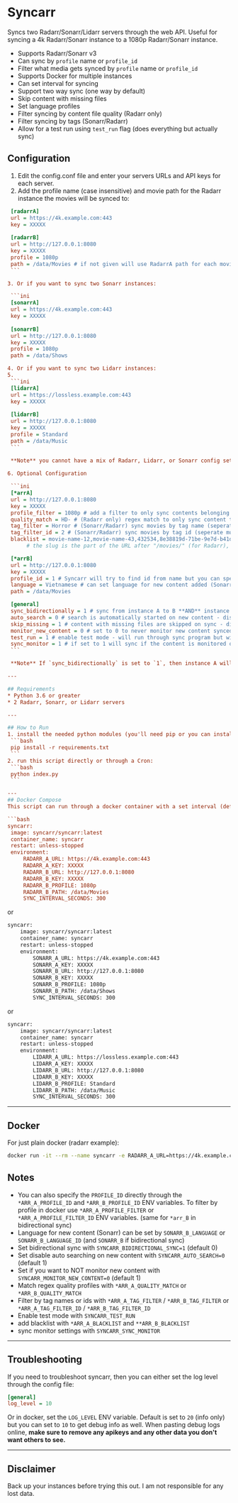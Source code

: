 # Syncarr

Syncs two Radarr/Sonarr/Lidarr servers through the web API. Useful for syncing a 4k Radarr/Sonarr instance to a 1080p Radarr/Sonarr instance.

* Supports Radarr/Sonarr v3
* Can sync by `profile` name or `profile_id`
* Filter what media gets synced by `profile` name or `profile_id`
* Supports Docker for multiple instances
* Can set interval for syncing
* Support two way sync (one way by default)
* Skip content with missing files
* Set language profiles
* Filter syncing by content file quality (Radarr only)
* Filter syncing by tags (Sonarr/Radarr)
* Allow for a test run using `test_run` flag (does everything but actually sync)

## Configuration

 1. Edit the config.conf file and enter your servers URLs and API keys for each server.  
 2. Add the profile name (case insensitive) and movie path for the Radarr instance the movies will be synced to:

   ```ini
    [radarrA]
    url = https://4k.example.com:443
    key = XXXXX
    
    [radarrB]
    url = http://127.0.0.1:8080
    key = XXXXX
    profile = 1080p
    path = /data/Movies # if not given will use RadarrA path for each movie - may not be what you want!
    ```

 3. Or if you want to sync two Sonarr instances:

    ```ini
    [sonarrA]
    url = https://4k.example.com:443
    key = XXXXX
    
    [sonarrB]
    url = http://127.0.0.1:8080
    key = XXXXX
    profile = 1080p
    path = /data/Shows

 4. Or if you want to sync two Lidarr instances:
 5. 
    ```ini
    [lidarrA]
    url = https://lossless.example.com:443
    key = XXXXX
    
    [lidarrB]
    url = http://127.0.0.1:8080
    key = XXXXX
    profile = Standard
    path = /data/Music
    ```
    
    **Note** you cannot have a mix of Radarr, Lidarr, or Sonarr config setups at the same time.

 6. Optional Configuration
 
    ```ini
    [*arrA]
    url = http://127.0.0.1:8080
    key = XXXXX
    profile_filter = 1080p # add a filter to only sync contents belonging to this profile (can set by profile_filter_id as well)
    quality_match = HD- # (Radarr only) regex match to only sync content that matches the set quality (ie if set to 1080p then only movies with matching downloaded quality of 1080p will be synced)
    tag_filter = Horror # (Sonarr/Radarr) sync movies by tag name (seperate multiple tags by comma (no spaces) ie horror,comedy,action)
    tag_filter_id = 2 # (Sonarr/Radarr) sync movies by tag id (seperate multiple tags by comma (no spaces) ie 2,3,4)
    blacklist = movie-name-12,movie-name-43,432534,8e38819d-71be-9e7d-b41d-f1df91b01d3f # comma seperated list of content slugs OR IDs you want to never sync from A to B (no spaces)
         # the slug is the part of the URL after "/movies/" (for Radarr), "/series/" (for Sonarr), or "/artist/" (for Lidarr)

    [*arrB]
    url = http://127.0.0.1:8080
    key = XXXXX
    profile_id = 1 # Syncarr will try to find id from name but you can specify the id directly if you want
    language = Vietnamese # can set language for new content added (Sonarr) (can set by language_id as well)
    path = /data/Movies

    [general]
    sync_bidirectionally = 1 # sync from instance A to B **AND** instance B to A (default 0)
    auto_search = 0 # search is automatically started on new content - disable by setting to 0 (default 1)
    skip_missing = 1 # content with missing files are skipped on sync - disable by setting to 0 (default 1) (Radarr only)
    monitor_new_content = 0 # set to 0 to never monitor new content synced or to 1 to always monitor new content synced (default 1)
    test_run = 1 # enable test mode - will run through sync program but will not actually sync content (default 0)
    sync_monitor = 1 # if set to 1 will sync if the content is monitored or not to instance B (default 0)
    ```

    **Note** If `sync_bidirectionally` is set to `1`, then instance A will require either `profile_id` or `profile` AND `path` as well

---

## Requirements
 * Python 3.6 or greater
 * 2 Radarr, Sonarr, or Lidarr servers
  
---

## How to Run
 1. install the needed python modules (you'll need pip or you can install the modules manually inside the `requirements.txt` file):
    ```bash
    pip install -r requirements.txt
    ```
 2. run this script directly or through a Cron:
    ```bash
    python index.py
    ```

---
## Docker Compose
This script can run through a docker container with a set interval (default every 5 minutes)

```bash
syncarr:
    image: syncarr/syncarr:latest
    container_name: syncarr
    restart: unless-stopped
    environment:
        RADARR_A_URL: https://4k.example.com:443
        RADARR_A_KEY: XXXXX
        RADARR_B_URL: http://127.0.0.1:8080
        RADARR_B_KEY: XXXXX
        RADARR_B_PROFILE: 1080p
        RADARR_B_PATH: /data/Movies
        SYNC_INTERVAL_SECONDS: 300
```

or

```bash
syncarr:
    image: syncarr/syncarr:latest
    container_name: syncarr
    restart: unless-stopped
    environment:
        SONARR_A_URL: https://4k.example.com:443
        SONARR_A_KEY: XXXXX
        SONARR_B_URL: http://127.0.0.1:8080
        SONARR_B_KEY: XXXXX
        SONARR_B_PROFILE: 1080p
        SONARR_B_PATH: /data/Shows
        SYNC_INTERVAL_SECONDS: 300
```

or

```bash
syncarr:
    image: syncarr/syncarr:latest
    container_name: syncarr
    restart: unless-stopped
    environment:
        LIDARR_A_URL: https://lossless.example.com:443
        LIDARR_A_KEY: XXXXX
        LIDARR_B_URL: http://127.0.0.1:8080
        LIDARR_B_KEY: XXXXX
        LIDARR_B_PROFILE: Standard
        LIDARR_B_PATH: /data/Music
        SYNC_INTERVAL_SECONDS: 300
```

---

## Docker

For just plain docker (radarr example):

```bash
docker run -it --rm --name syncarr -e RADARR_A_URL=https://4k.example.com:443 -e RADARR_A_KEY=XXXXX -e RADARR_B_URL=http://127.0.0.1:8080 -e RADARR_B_KEY=XXXXX -e RADARR_B_PROFILE=1080p -e RADARR_B_PATH=/data/Movies -e SYNC_INTERVAL_SECONDS=300 syncarr/syncarr
```

## Notes

* You can also specify the `PROFILE_ID` directly through the `*ARR_A_PROFILE_ID` and `*ARR_B_PROFILE_ID` ENV variables.
To filter by profile in docker use `*ARR_A_PROFILE_FILTER` or `*ARR_A_PROFILE_FILTER_ID` ENV variables. (same for `*arr_B` in bidirectional sync)
* Language for new content (Sonarr) can be set by `SONARR_B_LANGUAGE` or `SONARR_B_LANGUAGE_ID` (and `SONARR_B` if bidirectional sync)
* Set bidirectional sync with `SYNCARR_BIDIRECTIONAL_SYNC=1` (default 0)
* Set disable auto searching on new content with `SYNCARR_AUTO_SEARCH=0`  (default 1)
* Set if you want to NOT monitor new content with `SYNCARR_MONITOR_NEW_CONTENT=0`  (default 1)
* Match regex quality profiles with `*ARR_A_QUALITY_MATCH` or `*ARR_B_QUALITY_MATCH`
* Filter by tag names or ids with `*ARR_A_TAG_FILTER` / `*ARR_B_TAG_FILTER` or `*ARR_A_TAG_FILTER_ID` / `*ARR_B_TAG_FILTER_ID`
* Enable test mode with `SYNCARR_TEST_RUN`
* add blacklist with `*ARR_A_BLACKLIST` and `**ARR_B_BLACKLIST`
* sync monitor settings with  `SYNCARR_SYNC_MONITOR`
  
---

## Troubleshooting

If you need to troubleshoot syncarr, then you can either set the log level through the config file:

```ini
[general]
log_level = 10
```

Or in docker, set the `LOG_LEVEL` ENV variable. Default is set to `20` (info only) but you can set to `10` to get debug info as well. When pasting debug logs online, **make sure to remove any apikeys and any other data you don't want others to see.**

---

## Disclaimer

Back up your instances before trying this out. I am not responsible for any lost data.
